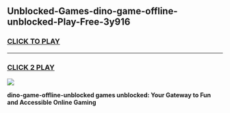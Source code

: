
## Unblocked-Games-dino-game-offline-unblocked-Play-Free-3y916
<h3>
<a href="https://premium76.site?title=dino-game-offline-unblocked&ref=18A1">CLICK TO PLAY</a></h3>
<hr>

<h3>
<a href="https://premium76.site?title=dino-game-offline-unblocked&ref=18A1">CLICK 2 PLAY</a>
  
</h3>

<a href="https://premium76.site?title=dino-game-offline-unblocked&ref=18A1"><img src="https://clearcache.store/games.png"></a>


**dino-game-offline-unblocked games unblocked: Your Gateway to Fun and Accessible Online Gaming**
